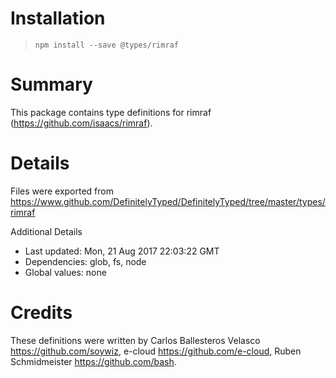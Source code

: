 # Installation
> `npm install --save @types/rimraf`

# Summary
This package contains type definitions for rimraf (https://github.com/isaacs/rimraf).

# Details
Files were exported from https://www.github.com/DefinitelyTyped/DefinitelyTyped/tree/master/types/rimraf

Additional Details
 * Last updated: Mon, 21 Aug 2017 22:03:22 GMT
 * Dependencies: glob, fs, node
 * Global values: none

# Credits
These definitions were written by Carlos Ballesteros Velasco <https://github.com/soywiz>, e-cloud <https://github.com/e-cloud>, Ruben Schmidmeister <https://github.com/bash>.
